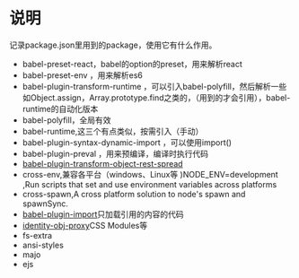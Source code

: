 # 说明

记录package.json里用到的package，使用它有什么作用。

- babel-preset-react，babel的option的preset，用来解析react
- babel-preset-env ，用来解析es6
- babel-plugin-transform-runtime ，可以引入babel-polyfill，然后解析一些如Object.assign，Array.prototype.find之类的，（用到的才会引用），babel-runtime的自动化版本
- babel-polyfill，全局有效
- babel-runtime,这三个有点类似，按需引入（手动）
- babel-plugin-syntax-dynamic-import ，可以使用import()
- babel-plugin-preval ，用来预编译，编译时执行代码
- [babel-plugin-transform-object-rest-spread](https://www.npmjs.com/package/babel-plugin-transform-object-rest-spread)
- cross-env,兼容各平台（windows、Linux等 )NODE_ENV=development ,Run scripts that set and use environment variables across platforms
- cross-spawn,A cross platform solution to node's spawn and spawnSync.
- [babel-plugin-import](https://github.com/ant-design/babel-plugin-import)只加载引用的内容的代码
- [identity-obj-proxy](https://github.com/keyanzhang/identity-obj-proxy)CSS Modules等
- fs-extra
- ansi-styles
- majo
- ejs